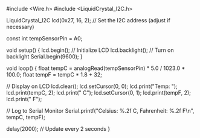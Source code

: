 #include <Wire.h>
#include <LiquidCrystal_I2C.h>

LiquidCrystal_I2C lcd(0x27, 16, 2); // Set the I2C address (adjust if necessary)

const int tempSensorPin = A0;

void setup() {
  lcd.begin(); // Initialize LCD
  lcd.backlight(); // Turn on backlight
  Serial.begin(9600);
}

void loop() {
  float tempC = analogRead(tempSensorPin) * 5.0 / 1023.0 * 100.0;
  float tempF = tempC * 1.8 + 32;

  // Display on LCD
  lcd.clear();
  lcd.setCursor(0, 0);
  lcd.print("Temp: ");
  lcd.print(tempC, 2);
  lcd.print(" C");
  lcd.setCursor(0, 1);
  lcd.print(tempF, 2);
  lcd.print(" F");

  // Log to Serial Monitor
  Serial.printf("Celsius: %.2f C, Fahrenheit: %.2f F\n", tempC, tempF);

  delay(2000); // Update every 2 seconds
}

<!-- 1. I.M35 Temperature Sensor:
VCC (Power) → Connect to 5V on Arduino.
GND (Ground) → Connect to GND on Arduino.
OUT (Signal) → Connect to A0 (Analog Pin 0) on Arduino.
2. I2C LCD:
SDA (Data) → Connect to A4 on Arduino (for Uno/Nano).
SCL (Clock) → Connect to A5 on Arduino (for Uno/Nano).
VCC (Power) → Connect to 5V on Arduino.
GND (Ground) → Connect to GND on Arduino. -->